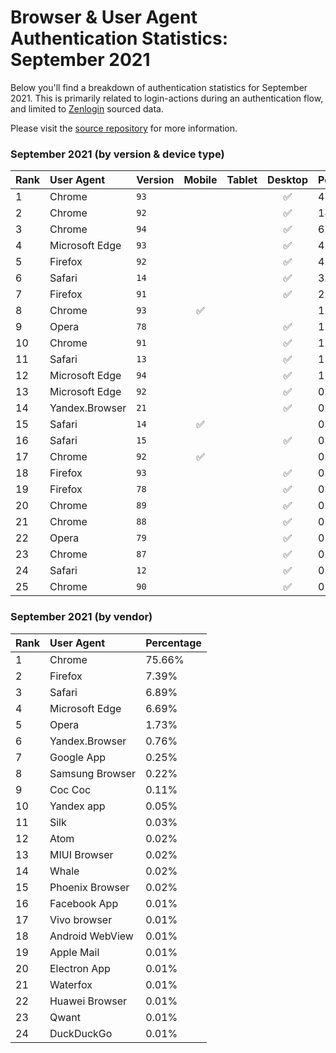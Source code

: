 # Browser & User Agent Authentication Statistics: September 2021

Below you'll find a breakdown of authentication statistics for
September 2021. This is primarily related to login-actions during an
authentication flow, and limited to <a href="https://zenlogin.co"/>Zenlogin</a>
sourced data.

Please visit the
<a href="https://github.com/zenlogin/browser-user-agent-authentication-statistics">source repository</a>
for more information.

### September 2021 (by version & device type)
| Rank | User Agent | Version | Mobile | Tablet | Desktop | Percentage |
| :--- | :--- | :--- | :---: | :---: | :---: | :--- |
| 1 | Chrome | `93` | | | ✅ | 47.12% |
| 2 | Chrome | `92` | | | ✅ | 14.8% |
| 3 | Chrome | `94` | | | ✅ | 6.8% |
| 4 | Microsoft Edge | `93` | | | ✅ | 4.48% |
| 5 | Firefox | `92` | | | ✅ | 4.04% |
| 6 | Safari | `14` | | | ✅ | 3.81% |
| 7 | Firefox | `91` | | | ✅ | 2.14% |
| 8 | Chrome | `93` | ✅ | | | 1.49% |
| 9 | Opera | `78` | | | ✅ | 1.31% |
| 10 | Chrome | `91` | | | ✅ | 1.3% |
| 11 | Safari | `13` | | | ✅ | 1.13% |
| 12 | Microsoft Edge | `94` | | | ✅ | 1% |
| 13 | Microsoft Edge | `92` | | | ✅ | 0.9% |
| 14 | Yandex.Browser | `21` | | | ✅ | 0.73% |
| 15 | Safari | `14` | ✅ | | | 0.68% |
| 16 | Safari | `15` | | | ✅ | 0.61% |
| 17 | Chrome | `92` | ✅ | | | 0.52% |
| 18 | Firefox | `93` | | | ✅ | 0.45% |
| 19 | Firefox | `78` | | | ✅ | 0.43% |
| 20 | Chrome | `89` | | | ✅ | 0.35% |
| 21 | Chrome | `88` | | | ✅ | 0.31% |
| 22 | Opera | `79` | | | ✅ | 0.28% |
| 23 | Chrome | `87` | | | ✅ | 0.27% |
| 24 | Safari | `12` | | | ✅ | 0.25% |
| 25 | Chrome | `90` | | | ✅ | 0.2% |

### September 2021 (by vendor)
| Rank | User Agent | Percentage |
| :--- | :--- | :--- |
| 1 | Chrome | 75.66% |
| 2 | Firefox | 7.39% |
| 3 | Safari | 6.89% |
| 4 | Microsoft Edge | 6.69% |
| 5 | Opera | 1.73% |
| 6 | Yandex.Browser | 0.76% |
| 7 | Google App | 0.25% |
| 8 | Samsung Browser | 0.22% |
| 9 | Coc Coc | 0.11% |
| 10 | Yandex app | 0.05% |
| 11 | Silk | 0.03% |
| 12 | Atom | 0.02% |
| 13 | MIUI Browser | 0.02% |
| 14 | Whale | 0.02% |
| 15 | Phoenix Browser | 0.02% |
| 16 | Facebook App | 0.01% |
| 17 | Vivo browser | 0.01% |
| 18 | Android WebView | 0.01% |
| 19 | Apple Mail | 0.01% |
| 20 | Electron App | 0.01% |
| 21 | Waterfox | 0.01% |
| 22 | Huawei Browser | 0.01% |
| 23 | Qwant | 0.01% |
| 24 | DuckDuckGo | 0.01% |
